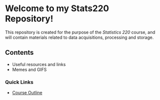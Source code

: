 # Welcome to my Stats220 Repository! 

This repository is created for the purpose of the *Statistics 220* course, and will contain materials related to data acquisitions, processing and storage. 

## Contents
- Useful resources and links
- Memes and GIFS

### Quick Links
- [Course Outline](https://courseoutline.auckland.ac.nz/dco/course/STATS/220/1213)
